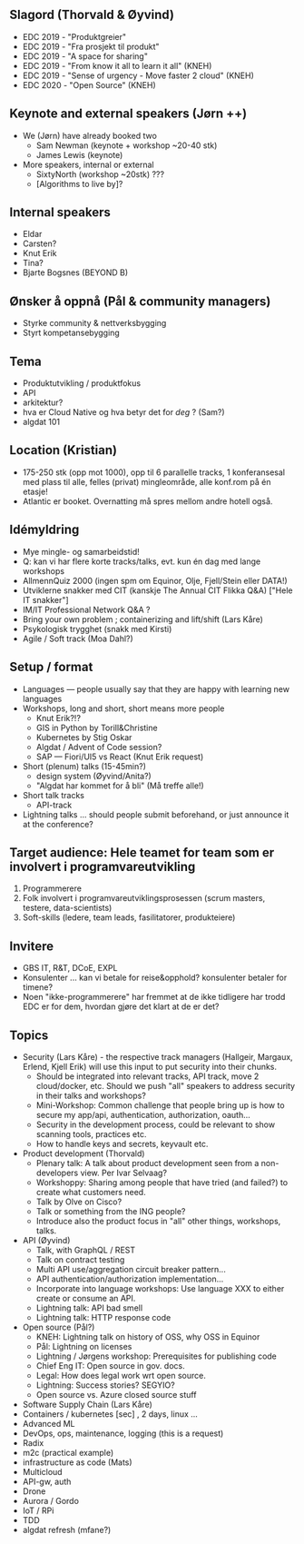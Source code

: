 ## Slagord (Thorvald & Øyvind)

* EDC 2019 - "Produktgreier"
* EDC 2019 - "Fra prosjekt til produkt"
* EDC 2019 - "A space for sharing"
* EDC 2019 - "From know it all to learn it all" (KNEH)
* EDC 2019 - "Sense of urgency - Move faster 2 cloud" (KNEH)
* EDC 2020 - "Open Source" (KNEH)

## Keynote and external speakers (Jørn ++)

* We (Jørn) have already booked two
  * Sam Newman (keynote + workshop ~20-40 stk)
  * James Lewis (keynote)
* More speakers, internal or external
  * SixtyNorth (workshop ~20stk) ???
  * [Algorithms to live by]?

## Internal speakers

* Eldar
* Carsten?
* Knut Erik
* Tina?
* Bjarte Bogsnes (BEYOND B)

## Ønsker å oppnå (Pål & community managers)

* Styrke community & nettverksbygging
* Styrt kompetansebygging


## Tema

* Produktutvikling / produktfokus
* API
* arkitektur?
* hva er Cloud Native og hva betyr det for _deg_ ? (Sam?)
* algdat 101

## Location (Kristian)

* 175-250 stk (opp mot 1000), opp til 6 parallelle tracks, 1 konferansesal med plass til alle, felles (privat) mingleområde, alle konf.rom på én etasje!
* Atlantic er booket. Overnatting må spres mellom andre hotell også.

## Idémyldring

* Mye mingle- og samarbeidstid!
* Q: kan vi har flere korte tracks/talks, evt. kun én dag med lange workshops
* AllmennQuiz 2000 (ingen spm om Equinor, Olje, Fjell/Stein eller DATA!)
* Utviklerne snakker med CIT (kanskje The Annual CIT Flikka Q&A) ["Hele IT snakker"]
* IM/IT Professional Network Q&A ?
* Bring your own problem ; containerizing and lift/shift (Lars Kåre)
* Psykologisk trygghet (snakk med Kirsti)
* Agile / Soft track (Moa Dahl?)


## Setup / format

* Languages — people usually say that they are happy with learning new languages
* Workshops, long and short, short means more people
  * Knut Erik?!?
  * GIS in Python by Torill&Christine
  * Kubernetes by Stig Oskar
  * Algdat / Advent of Code session?
  * SAP — Fiori/UI5 vs React (Knut Erik request)
* Short (plenum) talks (15-45min?)
  * design system (Øyvind/Anita?)
  * "Algdat har kommet for å bli" (Må treffe alle!)
* Short talk tracks
  * API-track
* Lightning talks ... should people submit beforehand, or just announce it at the conference?


## Target audience: Hele teamet for team som er involvert i programvareutvikling

1. Programmerere
1. Folk involvert i programvareutviklingsprosessen (scrum masters, testere, data-scientists)
1. Soft-skills (ledere, team leads, fasilitatorer, produkteiere)


## Invitere

* GBS IT, R&T, DCoE, EXPL
* Konsulenter ... kan vi betale for reise&opphold? konsulenter betaler for timene?
* Noen "ikke-programmerere" har fremmet at de ikke tidligere har trodd EDC er for dem, hvordan gjøre det klart at de er det?


## Topics

* Security (Lars Kåre) - the respective track managers (Hallgeir, Margaux, Erlend, Kjell Erik) will use this input to put security into their chunks.
  * Should be integrated into relevant tracks, API track, move 2 cloud/docker, etc. Should we push "all" speakers to address security in their talks and workshops?
  * Mini-Workshop: Common challenge that people bring up is how to secure my app/api, authentication, authorization, oauth...
  * Security in the development process, could be relevant to show scanning tools, practices etc.
  * How to handle keys and secrets, keyvault etc.
* Product development (Thorvald)
  * Plenary talk: A talk about product development seen from a non-developers view. Per Ivar Selvaag?
  * Workshoppy: Sharing among people that have tried (and failed?) to create what customers need.
  * Talk by Olve on Cisco?
  * Talk or something from the ING people?
  * Introduce also the product focus in "all" other things, workshops, talks.
* API (Øyvind)
  * Talk, with GraphQL / REST
  * Talk on contract testing
  * Multi API use/aggregation circuit breaker pattern...
  * API authentication/authorization implementation...
  * Incorporate into language workshops: Use language XXX to either create or consume an API.
  * Lightning talk: API bad smell
  * Lightning talk: HTTP response code
* Open source (Pål?)
  * KNEH: Lightning talk on history of OSS, why OSS in Equinor
  * Pål: Lightning on licenses
  * Lightning / Jørgens workshop: Prerequisites for publishing code
  * Chief Eng IT: Open source in gov. docs.
  * Legal: How does legal work wrt open source.
  * Lightning: Success stories? SEGYIO?
  * Open source vs. Azure closed source stuff
* Software Supply Chain (Lars Kåre)
* Containers / kubernetes [sec] , 2 days, linux ...
* Advanced ML
* DevOps, ops, maintenance, logging (this is a request)
* Radix
* m2c (practical example)
* infrastructure as code (Mats)
* Multicloud
* API-gw, auth
* Drone
* Aurora / Gordo
* IoT / RPi
* TDD
* algdat refresh (mfane?)
